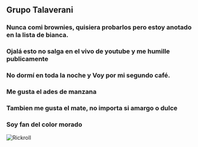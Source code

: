 ## Grupo Talaverani 
### Nunca comi brownies, quisiera probarlos pero estoy anotado en la lista de bianca.
### Ojalá esto no salga en el vivo de youtube y me humille publicamente
### No dormí en toda la noche y Voy por mi segundo café.
### Me gusta el ades de manzana 
### Tambien me gusta el mate, no importa si amargo o dulce
### Soy fan del color morado
![Rickroll](https://th.bing.com/th/id/OIP.3YBCFdsfxsiIUtkt0FIA4wHaDt?pid=ImgDet&rs=1)